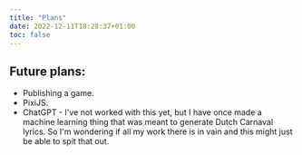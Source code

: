 ```yaml
---
title: "Plans"
date: 2022-12-11T18:28:37+01:00
toc: false
---
```


## Future plans:

* Publishing a game.
* PixiJS.
* ChatGPT - I've not worked with this yet, but I have once made a machine learning thing that was meant to generate Dutch Carnaval lyrics. So I'm wondering if all my work there is in vain and this might just be able to spit that out. 
